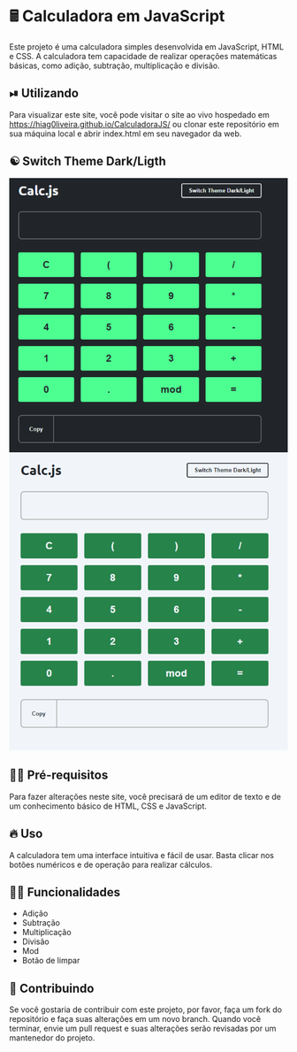 # 🖩 Calculadora em JavaScript

Este projeto é uma calculadora simples desenvolvida em JavaScript, HTML e CSS. A calculadora tem capacidade de realizar operações matemáticas básicas, como adição, subtração, multiplicação e divisão.

## ⏯ Utilizando
Para visualizar este site, você pode visitar o site ao vivo hospedado em https://hiag0liveira.github.io/CalculadoraJS/ ou clonar este repositório em sua
máquina local e abrir index.html em seu navegador da web.

## ☯ Switch Theme Dark/Ligth

![DARK](https://raw.githubusercontent.com/hiag0liveira/CalculadoraJS/main/docs/img2.PNG "Switch Theme Dark")
![Ligth](https://raw.githubusercontent.com/hiag0liveira/CalculadoraJS/main/docs/img1.PNG "Switch Theme Ligth")

## 👨‍🎓 Pré-requisitos
Para fazer alterações neste site, você precisará de um editor de texto e de um conhecimento básico de HTML, CSS e JavaScript.  

## 🔥 Uso
A calculadora tem uma interface intuitiva e fácil de usar. Basta clicar nos botões numéricos e de operação para realizar cálculos.

## 👨‍💻 Funcionalidades
* Adição
* Subtração
* Multiplicação
* Divisão
* Mod
* Botão de limpar

## 🌳 Contribuindo
Se você gostaria de contribuir com este projeto, por favor, faça um fork do repositório e faça suas alterações em um novo branch. 
Quando você terminar, envie um pull request e suas alterações serão revisadas por um mantenedor do projeto.
